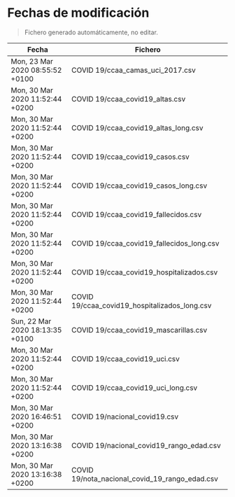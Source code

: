 # Fechas de modificación

> Fichero generado automáticamente, no editar.

| Fecha                           | Fichero                  |
|---------------------------------|--------------------------|
| Mon, 23 Mar 2020 08:55:52 +0100  | COVID 19/ccaa_camas_uci_2017.csv |
| Mon, 30 Mar 2020 11:52:44 +0200  | COVID 19/ccaa_covid19_altas.csv |
| Mon, 30 Mar 2020 11:52:44 +0200  | COVID 19/ccaa_covid19_altas_long.csv |
| Mon, 30 Mar 2020 11:52:44 +0200  | COVID 19/ccaa_covid19_casos.csv |
| Mon, 30 Mar 2020 11:52:44 +0200  | COVID 19/ccaa_covid19_casos_long.csv |
| Mon, 30 Mar 2020 11:52:44 +0200  | COVID 19/ccaa_covid19_fallecidos.csv |
| Mon, 30 Mar 2020 11:52:44 +0200  | COVID 19/ccaa_covid19_fallecidos_long.csv |
| Mon, 30 Mar 2020 11:52:44 +0200  | COVID 19/ccaa_covid19_hospitalizados.csv |
| Mon, 30 Mar 2020 11:52:44 +0200  | COVID 19/ccaa_covid19_hospitalizados_long.csv |
| Sun, 22 Mar 2020 18:13:35 +0100  | COVID 19/ccaa_covid19_mascarillas.csv |
| Mon, 30 Mar 2020 11:52:44 +0200  | COVID 19/ccaa_covid19_uci.csv |
| Mon, 30 Mar 2020 11:52:44 +0200  | COVID 19/ccaa_covid19_uci_long.csv |
| Mon, 30 Mar 2020 16:46:51 +0200  | COVID 19/nacional_covid19.csv |
| Mon, 30 Mar 2020 13:16:38 +0200  | COVID 19/nacional_covid19_rango_edad.csv |
| Mon, 30 Mar 2020 13:16:38 +0200  | COVID 19/nota_nacional_covid_19_rango_edad.csv |
